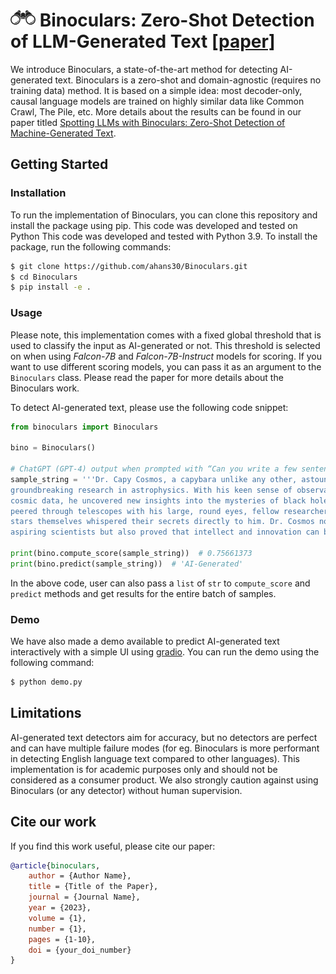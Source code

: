 # <img src="./assets/bino-logo.svg" width=40 style="padding-top: 0px"/>  Binoculars: Zero-Shot Detection of LLM-Generated Text [[paper]](paper-link)

We introduce Binoculars, a state-of-the-art method for detecting AI-generated text. Binoculars is a
zero-shot and domain-agnostic (requires no training data) method. It is based on a simple idea: most
decoder-only, causal language models are trained on highly similar data like Common Crawl, The Pile, etc. More details
about the results can be found in our paper titled [Spotting LLMs with Binoculars: Zero-Shot Detection of
Machine-Generated Text](insert-link-here).

## Getting Started

### Installation

To run the implementation of Binoculars, you can clone this repository and install the package using pip. This code was
developed and tested on Python This code was developed and tested with Python 3.9. To install the package, run the
following commands:

```bash
$ git clone https://github.com/ahans30/Binoculars.git
$ cd Binoculars
$ pip install -e .
```

### Usage

Please note, this implementation comes with a fixed global threshold that is used to classify the input as AI-generated
or not. This threshold is selected on when using _Falcon-7B_ and _Falcon-7B-Instruct_ models for scoring. If you want to
use different scoring models, you can pass it as an argument to the `Binoculars` class. Please read the paper for more
details about the Binoculars work.

To detect AI-generated text, please use the following code snippet:

```python
from binoculars import Binoculars

bino = Binoculars()

# ChatGPT (GPT-4) output when prompted with “Can you write a few sentences about a capybara that is an astrophysicist?"
sample_string = '''Dr. Capy Cosmos, a capybara unlike any other, astounded the scientific community with his 
groundbreaking research in astrophysics. With his keen sense of observation and unparalleled ability to interpret 
cosmic data, he uncovered new insights into the mysteries of black holes and the origins of the universe. As he 
peered through telescopes with his large, round eyes, fellow researchers often remarked that it seemed as if the 
stars themselves whispered their secrets directly to him. Dr. Cosmos not only became a beacon of inspiration to 
aspiring scientists but also proved that intellect and innovation can be found in the most unexpected of creatures.'''

print(bino.compute_score(sample_string))  # 0.75661373
print(bino.predict(sample_string))  # 'AI-Generated'
```

In the above code, user can also pass a `list` of `str` to `compute_score` and `predict` methods and get results for
the entire batch of samples.

### Demo

We have also made a demo available to predict AI-generated text interactively with a simple UI
using [gradio](https://github.com/gradio-app/gradio). You can run the demo using the following command:

```bash
$ python demo.py
```

## Limitations

AI-generated text detectors aim for accuracy, but no detectors are perfect and can have multiple failure modes (for eg.
Binoculars is more performant in detecting English language text compared to other languages). This implementation is
for academic purposes only and should not be considered as a consumer product. We also strongly caution against using
Binoculars (or any detector) without human supervision.

## Cite our work

If you find this work useful, please cite our paper:

```bibtex
@article{binoculars,
    author = {Author Name},
    title = {Title of the Paper},
    journal = {Journal Name},
    year = {2023},
    volume = {1},
    number = {1},
    pages = {1-10},
    doi = {your_doi_number}
}
```